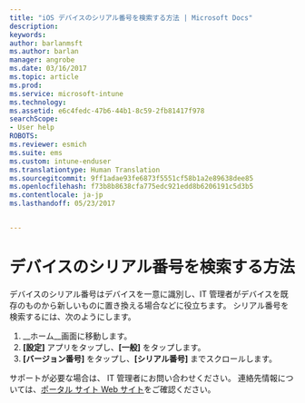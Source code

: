 ```yaml
---
title: "iOS デバイスのシリアル番号を検索する方法 | Microsoft Docs"
description: 
keywords: 
author: barlanmsft
ms.author: barlan
manager: angrobe
ms.date: 03/16/2017
ms.topic: article
ms.prod: 
ms.service: microsoft-intune
ms.technology: 
ms.assetid: e6c4fedc-47b6-44b1-8c59-2fb81417f978
searchScope:
- User help
ROBOTS: 
ms.reviewer: esmich
ms.suite: ems
ms.custom: intune-enduser
ms.translationtype: Human Translation
ms.sourcegitcommit: 9ff1adae93fe6873f5551cf58b1a2e89638dee85
ms.openlocfilehash: f73b8b8638cfa775edc921edd8b6206191c5d3b5
ms.contentlocale: ja-jp
ms.lasthandoff: 05/23/2017


---
```


# <a name="how-do-i-find-the-serial-number-on-my-device"></a>デバイスのシリアル番号を検索する方法

デバイスのシリアル番号はデバイスを一意に識別し、IT 管理者がデバイスを既存のものから新しいものに置き換える場合などに役立ちます。 シリアル番号を検索するには、次のようにします。

1. __ホーム__画面に移動します。
2. __[設定]__ アプリをタップし、__[一般]__ をタップします。
3. __[バージョン番号]__ をタップし、__[シリアル番号]__ までスクロールします。

サポートが必要な場合は、 IT 管理者にお問い合わせください。 連絡先情報については、[ポータル サイト Web サイト](http://portal.manage.microsoft.com)をご確認ください。

